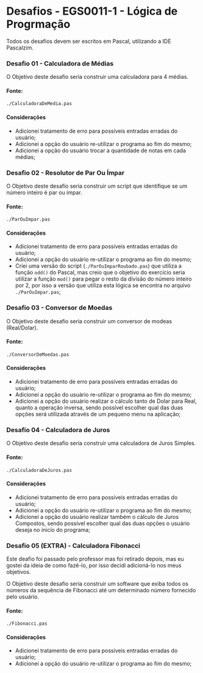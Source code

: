 
# Desafios - EGS0011-1 - Lógica de Progrmação

Todos os desafios devem ser escritos em Pascal, utilizando a IDE Pascalzim.


### Desafio 01 - Calculadora de Médias

O Objetivo deste desafio seria construir uma calculadora para 4 médias.

#### Fonte: 
`./CalculadoraDeMedia.pas`

#### Considerações

- Adicionei tratamento de erro para possíveis entradas erradas do usuário;
- Adicionei a opção do usuário re-utilizar o programa ao fim do mesmo;
- Adicionei a opção do usuário trocar a quantidade de notas em cada médias;


### Desafio 02 - Resolutor de Par Ou Ímpar

O Objetivo deste desafio seria construir um script que identifique se um número inteiro é par ou ímpar.

#### Fonte: 
`./ParOuImpar.pas`

#### Considerações
- Adicionei tratamento de erro para possíveis entradas erradas do usuário;
- Adicionei a opção do usuário re-utilizar o programa ao fim do mesmo;
- Criei uma versão do script (`./ParOuImparRoubado.pas`) que utiliza a função `odd()` do Pascal, mas creio que o objetivo do exercício seria utilizar a função `mod()` para pegar o resto da divisão do número inteiro por 2, por isso a versão que utiliza esta lógica se encontra no arquivo `./ParOuImpar.pas`;


### Desafio 03 - Conversor de Moedas

O Objetivo deste desafio seria construir um conversor de modeas (Real/Dolar).

#### Fonte: 
`./ConversorDeMoedas.pas`

#### Considerações

- Adicionei tratamento de erro para possíveis entradas erradas do usuário;
- Adicionei a opção do usuário re-utilizar o programa ao fim do mesmo;
- Adicionei a opção do usuário realizar o cálculo tanto de Dolar para Real, quanto a operação inversa, sendo possível escolher qual das duas opções será utilizada através de um pequeno menu na aplicação;


### Desafio 04 - Calculadora de Juros

O Objetivo deste desafio seria construir uma calculadora de Juros Simples.

#### Fonte: 
`./CalculadoraDeJuros.pas`

#### Considerações

- Adicionei tratamento de erro para possíveis entradas erradas do usuário;
- Adicionei a opção do usuário re-utilizar o programa ao fim do mesmo;
- Adicionei a opção do usuário realizar também o cálculo de Juros Compostos, sendo possível escolher qual das duas opções o usuário deseja no inicío do programa;


### Desafio 05 (EXTRA) - Calculadora Fibonacci

Este deafio foi passado pelo professor mas foi retirado depois, mas eu gostei da ideia de como fazê-lo, por isso decidi adicioná-lo nos meus objetivos.

O Objetivo deste desafio seria construir um software que exiba todos os números da sequência de Fibonacci até um determinado número fornecido pelo usuário.

#### Fonte: 
`./Fibonacci.pas`

#### Considerações

- Adicionei tratamento de erro para possíveis entradas erradas do usuário;
- Adicionei a opção do usuário re-utilizar o programa ao fim do mesmo;


